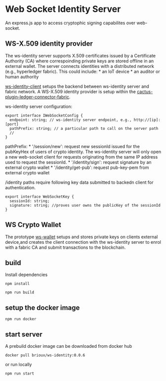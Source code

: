 # Web Socket Identity Server

An express.js app to access cryptophic signing capabilites over web-socket.

## WS-X.509 identity provider
The ws-identity server supports X.509 certificates issued by a Certificate Authority (CA) where correspoinding private keys are stored offline in an external wallet. The server connects identities with a distributed network (e.g., hyperledger fabric). This could include:
    * an IoT device
    * an auditor or human authority

 [ws-identity-client](https://github.com/brioux/ws-identity-client) setups the backend between ws-identity server and fabric network. A WS-X.509 identity provider is setup within the [cactus-plugin-ledger-connector-fabric](https://github.com/hyperledger/cactus/pull/1333).

ws-identity server configuration:
```typescipt
export interface IWebSocketConfig {
  endpoint: string; // ws-identity server endpoint, e.g., http://[ip]:[port]
  pathPrefix: string; // a particular path to call on the server path
  // 
}
```
pathPrefix: 
    * '/session/new': request new sessionId issued for the pubKeyHex of users of crypto identity. The ws-identity server will only open a new web-socket client for requests originating from the same IP address used to request the sessionId.
    * '/identity/sign': request signature by an external crypto wallet
    * '/identity/get-pub': request pub-key-pem from external crypto wallet
    
/identity paths require following key data submitted to backedn client for authentication.
```typescipt 
export interface WebSocketKey {
  sessionId: string;
  signature: string; //proves user owns the publicKey of the sessionId
} 
```
## WS Crypto Wallet
The prototype [ws-wallet](https://github.com/brioux/ws-wallet) setups and stores private keys on clients external device,and creates the client connection with the ws-identity server to enrol with a fabric CA and submit transactions to the blockchain.

## build
Install dependencies
```
npm install
```
```
npm run build
```
## setup the docker image
```
npm run docker
```

## start server
A prebuild docker image can be downloaded from docker hub
```docker
docker pull brioux/ws-identity:0.0.6
```
or run locally
```
npm run start
```
